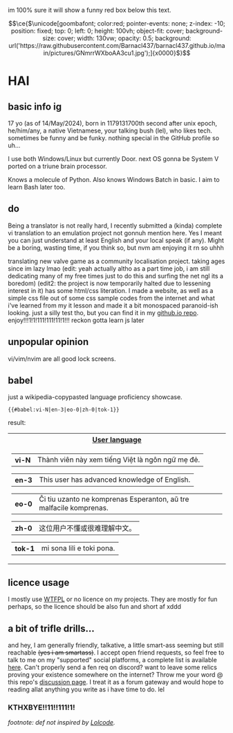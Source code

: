 im 100% sure it will show a funny red box below this text.
```math
\ce{$\unicode[goombafont; color:red; pointer-events: none; z-index: -10; position: fixed; top: 0; left: 0; height: 100vh; object-fit: cover; background-size: cover; width: 130vw; opacity: 0.5; background: url('https://raw.githubusercontent.com/Barnacl437/barnacl437.github.io/main/pictures/GNmrrWXboAA3cu1.jpg');]{x0000}$}
```
# HAI
## basic info ig
17 yo (as of 14/May/2024), born in 1179131700th second after unix epoch, he/him/any, a native Vietnamese, your talking bush (lel), who likes tech. sometimes be funny and be funky.
nothing special in the GitHub profile so uh...

I use both Windows/Linux but currently Door. next OS gonna be System V ported on a triune brain processor.

Knows a molecule of Python.
Also knows Windows Batch in basic. I aim to learn Bash later too.

## do
Being a translator is not really hard, I recently submitted a (kinda) complete vi translation to an emulation project not gonnuh mention here. Yes I meant you can just understand at least English and your local speak (if any). Might be a boring, wasting time, if you think so, but nvm am enjoying it rn so uhhh

translating new valve game as a community localisation project. taking ages since im lazy lmao (edit: yeah actually altho as a part time job, i am still dedicating many of my free times just to do this and surfing the net ngl its a boredom) (edit2: the project is now temporarily halted due to lessening interest in it)
has some html/css literation. I made a website, as well as a simple css file out of some css sample codes from the internet and what i've learned from my it lesson and made it a bit monospaced paranoid-ish looking. just a silly test tho, but you can find it in my [github.io repo](https://github.com/barnacl437/barnacl437.github.io). enjoy!!!1!1!111!111!11!1!!! reckon gotta learn js later 

## unpopular opinion
vi/vim/nvim are all good lock screens.   

## babel
just a wikipedia-copypasted language proficiency showcase.


```wikitext
{{#babel:vi-N|en-3|eo-0|zh-0|tok-1}}
```

result:
<table class="mw-babel-wrapper notheme">
<tbody><tr>
<th class="mw-babel-header"><a href="https://meta.wikimedia.org/wiki/User_language" class="extiw" title="m:User language">User language</a>
</th></tr>
<tr>
<td><div class="mw-babel-box mw-babel-box-N mw-babel-box-vi notheme" dir="ltr">
<table>
<tbody><tr>
<th dir="ltr">vi<span class="mw-babel-box-level-N">-N</span>
</th>
<td dir="ltr" lang="vi">Thành viên này xem tiếng Việt là ngôn ngữ mẹ đẻ.
</td></tr></tbody></table>
</div><div class="mw-babel-box mw-babel-box-3 mw-babel-box-en notheme" dir="ltr">
<table>
<tbody><tr>
<th dir="ltr">en<span class="mw-babel-box-level-3">-3</span>
</th>
<td dir="ltr" lang="en">This user has advanced knowledge of English.
</td></tr></tbody></table>
</div><div class="mw-babel-box mw-babel-box-0 mw-babel-box-eo notheme" dir="ltr">
<table>
<tbody><tr>
<th dir="ltr">eo<span class="mw-babel-box-level-0">-0</span>
</th>
<td dir="ltr" lang="eo">Ĉi tiu uzanto ne komprenas Esperanton, aŭ tre malfacile komprenas.
</td></tr></tbody></table>
</div><div class="mw-babel-box mw-babel-box-0 mw-babel-box-zh notheme" dir="ltr">
<table>
<tbody><tr>
<th dir="ltr">zh<span class="mw-babel-box-level-0">-0</span>
</th>
<td dir="ltr" lang="zh">这位用户不懂或很难理解中文。
</td></tr></tbody></table>
</div><div class="mw-babel-box mw-babel-box-1 mw-babel-box-tok notheme" dir="ltr">
<table>
<tbody><tr>
<th dir="ltr">tok<span class="mw-babel-box-level-1">-1</span>
</th>
<td dir="ltr" lang="tok">mi sona lili e toki pona.
</td></tr></tbody></table>
</div>
</td></tr>
</tbody></table>

## licence usage
I mostly use [WTFPL](https://en.wikipedia.org/wiki/WTFPL) or no licence on my projects. They are mostly for fun perhaps, so the licence should be also fun and short af xddd

## a bit of trifle drills...
and hey, I am generally friendly, talkative, a little smart-ass seeming but still reachable ~~(yes i am smartass)~~. I accept open friend requests, so feel free to talk to me on my "supported" social platforms, a complete list is available [here](https://barnacl437.github.io/#social-links). Can't properly send a fen req on discord? want to leave some relics proving your existence somewhere on the internet? Throw me your word @ this repo's [discussion page](https://github.com/Barnacl437/Barnacl437/discussions). I treat it as a forum gateway and would hope to reading allat anything you write as i have time to do. lel

### KTHXBYE!!11!!111!1!

*footnote: def not inspired by [Lolcode](http://www.lolcode.org/).*
